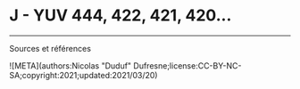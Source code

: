 # J - YUV 444, 422, 421, 420...


----
Sources et références

![META](authors:Nicolas "Duduf" Dufresne;license:CC-BY-NC-SA;copyright:2021;updated:2021/03/20)